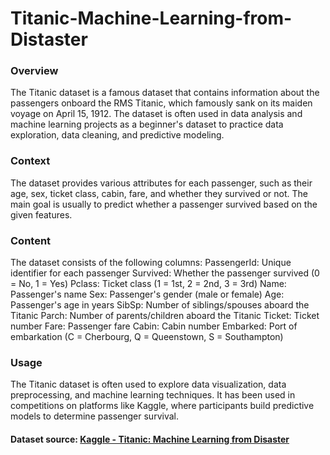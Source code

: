 # Titanic-Machine-Learning-from-Distaster
### Overview
The Titanic dataset is a famous dataset that contains information about the passengers onboard the RMS Titanic, which famously sank on its maiden voyage on April 15, 1912. The dataset is often used in data analysis and machine learning projects as a beginner's dataset to practice data exploration, data cleaning, and predictive modeling.
### Context
The dataset provides various attributes for each passenger, such as their age, sex, ticket class, cabin, fare, and whether they survived or not. The main goal is usually to predict whether a passenger survived based on the given features.

### Content
The dataset consists of the following columns:
PassengerId: Unique identifier for each passenger
Survived: Whether the passenger survived (0 = No, 1 = Yes)
Pclass: Ticket class (1 = 1st, 2 = 2nd, 3 = 3rd)
Name: Passenger's name
Sex: Passenger's gender (male or female)
Age: Passenger's age in years
SibSp: Number of siblings/spouses aboard the Titanic
Parch: Number of parents/children aboard the Titanic
Ticket: Ticket number
Fare: Passenger fare
Cabin: Cabin number
Embarked: Port of embarkation (C = Cherbourg, Q = Queenstown, S = Southampton)
### Usage 
The Titanic dataset is often used to explore data visualization, data preprocessing, and machine learning techniques. It has been used in competitions on platforms like Kaggle, where participants build predictive models to determine passenger survival.

#### Dataset source:  [Kaggle - Titanic: Machine Learning from Disaster](https://www.kaggle.com/c/titanic)
